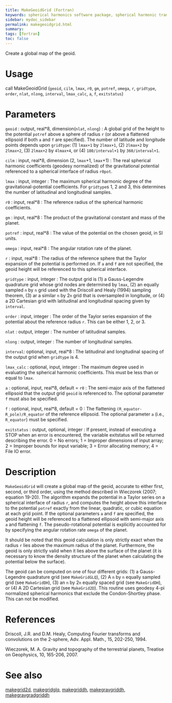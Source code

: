 ```yaml
---
title: MakeGeoidGrid (Fortran)
keywords: spherical harmonics software package, spherical harmonic transform, legendre functions, multitaper spectral analysis, fortran, Python, gravity, magnetic field
sidebar: mydoc_sidebar
permalink: makegeoidgrid.html
summary:
tags: [fortran]
toc: false
---
```


Create a global map of the geoid.

# Usage

call MakeGeoidGrid (`geoid`, `cilm`, `lmax`, `r0`, `gm`, `potref`, `omega`, `r`, `gridtype`, `order`, `nlat`, `nlong`, `interval`, `lmax_calc`, `a`, `f`, `exitstatus`)

# Parameters

`geoid` : output, real\*8, dimension(`nlat`, `nlong`)
:   A global grid of the height to the potential `potref` above a sphere of radius `r` (or above a flattened ellipsoid if both `a` and `f` are specified). The number of latitude and longitude points depends upon `gridtype`: (1) `lmax+1` by `2lmax+1`, (2) `2lmax+2` by `2lmax+2`, (3) `2lmax+2` by `4lmax+4`, or (4) `180/interval+1` by `360/interval+1`.

`cilm` : input, real\*8, dimension (2, `lmax`+1, `lmax`+1)
:   The real spherical harmonic coefficients (geodesy normalized) of the gravitational potential referenced to a spherical interface of radius `r0pot`.

`lmax` : input, integer
:   The maximum spherical harmonic degree of the gravitational-potential coefficients. For `gridtype`s 1, 2 and 3, this determines the number of latitudinal and longitudinal samples.

`r0` : input, real\*8
:   The reference radius of the spherical harmonic coefficients.

`gm` : input, real\*8
:   The product of the gravitational constant and mass of the planet.

`potref` : input, real\*8
:   The value of the potential on the chosen geoid, in SI units.

`omega` : input, real\*8
:   The angular rotation rate of the planet.

`r` : input, real\*8
:   The radius of the reference sphere that the Taylor expansion of the potential is performed on. If `a` and `f` are not specified, the geoid height will be referenced to this spherical interface.

`gridtype` : input, integer
:   The output grid is (1) a Gauss-Legendre quadrature grid whose grid nodes are determined by `lmax`, (2) an equally sampled `n` by `n` grid used with the Driscoll and Healy (1994) sampling theorem, (3) ar a similar `n` by 2`n` grid that is oversampled in longitude, or (4) a 2D Cartesian grid with latitudinal and longitudinal spacing given by `interval`.

`order` : input, integer
:   The order of the Taylor series expansion of the potential about the reference radius `r`. This can be either 1, 2, or 3.

`nlat` : output, integer
:   The number of latitudinal samples.

`nlong` : output, integer
:   The number of longitudinal samples.

`interval`: optional, input, real\*8
:   The latitudinal and longitudinal spacing of the output grid when `gridtype` is 4.

`lmax_calc` : optional, input, integer
:   The maximum degree used in evaluating the spherical harmonic coefficients. This must be less than or equal to `lmax`.

`a` : optional, input, real\*8, default = `r0`
:   The semi-major axis of the flattened ellipsoid that the output grid `geoid` is referenced to. The optional parameter `f` must also be specified.

`f` : optional, input, real\*8, default = 0
:   The flattening `(R_equator-R_pole)/R_equator` of the reference ellipsoid. The optional parameter `a` (i.e., `R_equator`) must be specified.

`exitstatus` : output, optional, integer
:   If present, instead of executing a STOP when an error is encountered, the variable exitstatus will be returned describing the error. 0 = No errors; 1 = Improper dimensions of input array; 2 = Improper bounds for input variable; 3 = Error allocating memory; 4 = File IO error.

# Description

`MakeGeoidGrid` will create a global map of the geoid, accurate to either first, second, or third order, using the method described in Wieczorek (2007; equation 19-20). The algorithm expands the potential in a Taylor series on a spherical interface of radius `r`, and computes the height above this interface to the potential `potref` exactly from the linear, quadratic, or cubic equation at each grid point. If the optional parameters `a` and `f` are specified, the geoid height will be referenced to a flattened ellipsoid with semi-major axis `a` and flattening `f`. The pseudo-rotational potential is explicitly accounted for by specifying the angular rotation rate `omega` of the planet.

It should be noted that this geoid calculation is only strictly exact when the radius `r` lies above the maximum radius of the planet. Furthermore, the geoid is only strictly valid when it lies above the surface of the planet (it is necessary to know the density structure of the planet when calculating the potential below the surface).

The geoid can be computed on one of four different grids: (1) a Gauss-Legendre quadrature grid (see `MakeGridGLQ`), (2) A `n` by `n` equally sampled grid (see `MakeGridDH`), (3) an `n` by 2`n` equally spaced grid (see `MakeGridDH`), or (4) A 2D Cartesian grid (see `MakeGrid2D`). This routine uses geodesy 4-pi normalized spherical harmonics that exclude the Condon-Shortley phase. This can not be modified.

# References

Driscoll, J.R. and D.M. Healy, Computing Fourier transforms and convolutions on the 2-sphere, Adv. Appl. Math., 15, 202-250, 1994.

Wieczorek, M. A. Gravity and topography of the terrestrial planets, Treatise on Geophysics, 10, 165-206, 2007.

# See also

[makegrid2d](makegrid2d.html), [makegridglq](makegridglq.html), [makegriddh](makegriddh.html), [makegravgriddh](makegravgriddh.html), [makegravgradgriddh](makegravgradgriddh.html)
